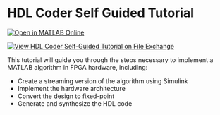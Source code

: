 # HDL Coder Self Guided Tutorial
[![Open in MATLAB Online](https://www.mathworks.com/images/responsive/global/open-in-matlab-online.svg)](https://matlab.mathworks.com/open/github/v1?repo=mathworks/HDL-Coder-Self-Guided-Tutorial)

[![View HDL Coder Self-Guided Tutorial on File Exchange](https://www.mathworks.com/matlabcentral/images/matlab-file-exchange.svg)](https://www.mathworks.com/matlabcentral/fileexchange/69651-hdl-coder-self-guided-tutorial)

This tutorial will guide you through the steps necessary to implement a MATLAB algorithm in FPGA hardware, including:
* Create a streaming version of the algorithm using Simulink
* Implement the hardware architecture
* Convert the design to fixed-point
* Generate and synthesize the HDL code
